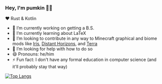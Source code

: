 ### Hey, I'm pumkin 👋🎃

❤️ Rust & Kotlin

- 🔭 I’m currently working on getting a B.S.
- 🌱 I’m currently learning about LaTeX
- 👯 I’m looking to contribute in any way to Minecraft graphical and biome mods like [Iris](https://github.com/IrisShaders/Iris), [Distant Horizons](https://gitlab.com/jeseibel/distant-horizons), and [Terra](https://github.com/PolyhedralDev/Terra)
- 🤔 I’m looking for help with how to do so
- 😄 Pronouns: he/him
- ⚡ Fun fact: I don't have any formal education in computer science (and it'll probably stay that way)

[![Top Langs](https://github-readme-stats.vercel.app/api/top-langs/?username=pumken&layout=compact&theme=vision-friendly-dark)](https://github.com/anuraghazra/github-readme-stats)
